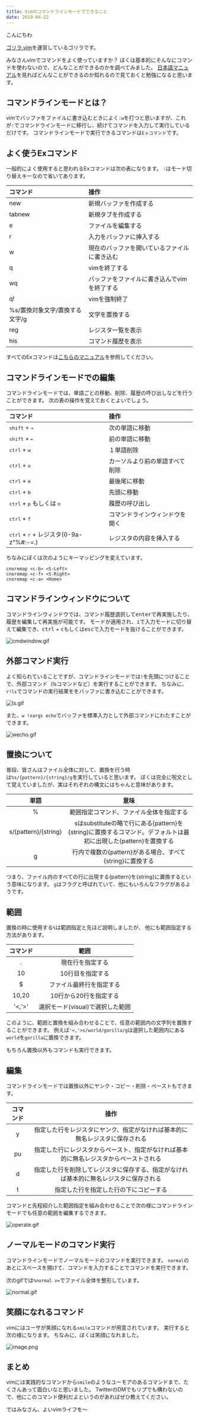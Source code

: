 ```yaml
---
title: Vimのコマンドラインモードでできること
date: 2019-04-22
---
```


こんにちわ

[ゴリラ.vim](https://gorillavim.connpass.com/)を運営しているゴリラです。

みなさんvimでコマンドをよく使っていますか？
ぼくは基本的にそんなにコマンドを使わないので、どんなことができるのかを調べてみました。
[日本語マニュアル](https://vim-jp.org/vimdoc-ja/cmdline.html)を見ればどんなことができるのか知れるので見ておくと勉強になると思います。

## コマンドラインモードとは？
vimでバッファをファイルに書き込むときによく`:w`を打つと思いますが、これが`:`でコマンドラインモードに移行し、続けてコマンドを入力して実行しているだけです。
コマンドラインモードで実行できるコマンドは`Eｘコマンド`です。

## よく使うExコマンド
一般的によく使用すると思われるExコマンドは次の表になります。
`:`はモード切り替えキーなので省いてあります。

| コマンド | 操作 |
|:---|:---|
| new | 新規バッファを作成する |
| tabnew | 新規タブを作成する |
| e | ファイルを編集する |
| r | 入力をバッファに挿入する |
| w  | 現在のバッファを開いているファイルに書き込む  |
| q  | vimを終了する  |
| wq  | バッファをファイルに書き込んでvimを終了する  |
| q! | vimを強制終了  |
| %s/置換対象文字/置換する文字/g  | 文字を置換する  |
| reg | レジスタ一覧を表示  |
| his | コマンド履歴を表示  |

すべてのExコマンドは[こちらのマニュアル](https://vim-jp.org/vimdoc-ja/vimindex.html#ex-cmd-index)を参照してください。

## コマンドラインモードでの編集
コマンドラインモードでは、単語ごとの移動、削除、履歴の呼び出しなどを行うことができます。
次の表の操作を覚えておくとよいでしょう。

| コマンド | 操作　 |
|:--|:--|
| <kbd>shift</kbd> + <kbd>→</kbd> | 次の単語に移動  |
| <kbd>shift</kbd> + <kbd>←</kbd> | 前の単語に移動  |
| <kbd>ctrl</kbd> + <kbd>w</kbd> |  １単語削除 |
| <kbd>ctrl</kbd> + <kbd>u</kbd>  |  カーソルより前の単語すべて削除 |
| <kbd>ctrl</kbd> + <kbd>e</kbd> | 最後尾に移動  |
| <kbd>ctrl</kbd> + <kbd>b</kbd>  | 先頭に移動  |
| <kbd>ctrl</kbd> + <kbd>p</kbd> もしくは <kbd>n</kbd> | 履歴の呼び出し  |
| <kbd>ctrl</kbd> + <kbd>f</kbd>  | コマンドラインウィンドウを開く  |
| <kbd>ctrl</kbd> + <kbd>r</kbd> + レジスタ(0-9a-z"%#:-=.) | レジスタの内容を挿入する  |

ちなみにぼくは次のようにキーマッピングを変えています。

```vim
cnoremap <c-b> <S-Left>
cnoremap <c-f> <S-Right>
cnoremap <c-a> <Home>
```


## コマンドラインウィンドウについて
コマンドラインウィンドウでは、コマンド履歴選択して<kbd>enter</kbd>で再実施したり、履歴を編集して再実施が可能です。
モードが適用され、<kbd>i</kbd>で入力モードに切り替えて編集でき、<kbd>ctrl</kbd> + <kbd>c</kbd>もしくは<kbd>esc</kbd>で入力モードを抜けることができます。

![cmdwindow.gif](https://qiita-image-store.s3.ap-northeast-1.amazonaws.com/0/66178/8acd5615-93e2-6df1-7fa4-954ab9a57de7.gif)

## 外部コマンド実行
よく知られていることですが、コマンドラインモードでは`!`を先頭につけることで、外部コマンド（lsコマンドなど）を実行することができます。
ちなみに、`r!ls`でコマンドの実行結果ををバッファに書き込むことができます。

![ls.gif](https://qiita-image-store.s3.ap-northeast-1.amazonaws.com/0/66178/781d70c9-78a2-4d47-84fd-4ec2404bcb7e.gif)

また、`w !xargs echo`でバッファを標準入力として外部コマンドにわたすことができます。

![wecho.gif](https://qiita-image-store.s3.ap-northeast-1.amazonaws.com/0/66178/932812e5-d56c-c03b-c27c-8ff5700ef6ff.gif)

## 置換について
普段、皆さんはファイル全体に対して、置換を行う時は`%s/{pattern}/{string}/g`を実行していると思います。
ぼくは完全に呪文として覚えていましたが、実はそれぞれの構文にはちゃんと意味があります。

| 単語 | 意味 |
|:-:|:-:|
| %  | 範囲指定コマンド、ファイル全体を指定する  |
| s/{pattern}/{string}  | sはsubstituteの略で行にある{pattern}を{string}に置換するコマンド。デフォルトは最初に出現した{pattern}を置換する  |
| g  | 行内で複数の{pattern}がある場合、すべて{string}に置換する  |

つまり、ファイル内のすべての行に出現する{pattern}を{string}に置換するという意味になります。
`g`はフラグと呼ばれていて、他にもいろんなフラグがあるようです。

## 範囲
置換の時に使用する`%`は範囲指定と先ほど説明しましたが、
他にも範囲指定する方法があります。

| コマンド | 範囲 |
|:-:|:-:|
| .  |  現在行を指定する |
| 10 | 10行目を指定する |
| $  | ファイル最終行を指定する  |
| 10,20  | 10行から20行を指定する |
| '<,'>' | 選択モード(visual)で選択した範囲 |

このように、範囲と置換を組み合わせることで、任意の範囲内の文字列を置換することができます。
例えば`'<,'>s/world/gorilla/g`は選択した範囲内にある`world`を`gorilla`に置換できます。

もちろん置換以外もコマンドも実行できます。

## 編集
コマンドラインモードでは置換以外にヤンク・コピー・削除・ペーストもできます。

| コマンド | 操作 |
|:-:|:-:|
| y  |  指定した行をレジスタにヤンク、指定がなければ基本的に無名レジスタに保存される |
| pu  | 指定した行にレジスタからペースト、指定がなければ基本的に無名レジスタからペーストされる  |
| d  | 指定した行を削除してレジスタに保存する、指定がなければ基本的に無名レジスタに保存される  |
| t  | 指定した行を指定した行の下にコピーする  |

コマンドと先程紹介した範囲指定を組み合わせることで次の様にコマンドラインモードでも任意の範囲を編集するできます。

![operate.gif](https://qiita-image-store.s3.ap-northeast-1.amazonaws.com/0/66178/5cbea8e6-71b9-32ae-840f-513c4387970c.gif)

## ノーマルモードのコマンド実行
コマンドラインモードでノーマルモードのコマンドを実行できます。
`normal`のあとにスペースを開けて、コマンドを入力することでコマンドを実行できます。

次のgifでは`%normal v=`でファイル全体を整形しています。

![normal.gif](https://qiita-image-store.s3.ap-northeast-1.amazonaws.com/0/66178/4e89a963-7d46-c7d0-e0a5-a028ec0b9abc.gif)

## 笑顔になれるコマンド
vimにはユーザが笑顔になれる`smile`コマンドが用意されています。
実行すると次の様になります。
ちなみに、ぼくは笑顔になれました。

![image.png](https://qiita-image-store.s3.ap-northeast-1.amazonaws.com/0/66178/1529aa2e-a912-9c2e-66f8-da3c413cb8dc.png)

## まとめ
vimには実践的なコマンドから`smile`のようなユーモアのあるコマンドまで、たくさんあって面白いなと思いました。
TwitterのDMでもリプでも構わないので、他にこのコマンド便利だよというのがあればぜひ教えてください。

ではみなさん、よいvimライフを〜
